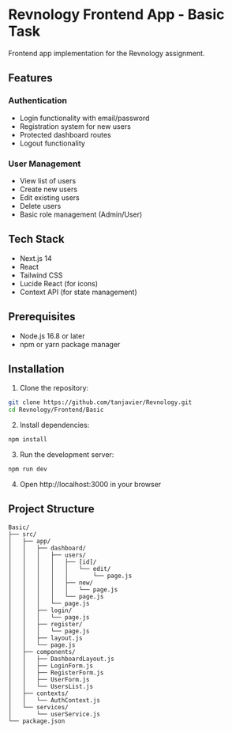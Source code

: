 # Revnology Frontend App - Basic Task

Frontend app implementation for the Revnology assignment.

## Features

### Authentication
- Login functionality with email/password
- Registration system for new users
- Protected dashboard routes
- Logout functionality

### User Management
- View list of users
- Create new users
- Edit existing users
- Delete users
- Basic role management (Admin/User)

## Tech Stack
- Next.js 14
- React
- Tailwind CSS
- Lucide React (for icons)
- Context API (for state management)

## Prerequisites
- Node.js 16.8 or later
- npm or yarn package manager

## Installation
1. Clone the repository:
```bash
git clone https://github.com/tanjavier/Revnology.git
cd Revnology/Frontend/Basic
```

2. Install dependencies:
```bash
npm install
```

3. Run the development server:
```bash
npm run dev
```

4. Open http://localhost:3000 in your browser

## Project Structure
```
Basic/
├── src/
│   ├── app/
│   │   ├── dashboard/
│   │   │   ├── users/
│   │   │   │   ├── [id]/
│   │   │   │   │   └── edit/
│   │   │   │   │       └── page.js
│   │   │   │   ├── new/
│   │   │   │   │   └── page.js
│   │   │   │   └── page.js
│   │   │   └── page.js
│   │   ├── login/
│   │   │   └── page.js
│   │   ├── register/
│   │   │   └── page.js
│   │   ├── layout.js
│   │   └── page.js
│   ├── components/
│   │   ├── DashboardLayout.js
│   │   ├── LoginForm.js
│   │   ├── RegisterForm.js
│   │   ├── UserForm.js
│   │   └── UsersList.js
│   ├── contexts/
│   │   └── AuthContext.js
│   └── services/
│       └── userService.js
└── package.json
```
